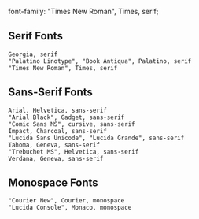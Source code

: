 
font-family: "Times New Roman", Times, serif;

## Serif Fonts

    Georgia, serif
    "Palatino Linotype", "Book Antiqua", Palatino, serif
    "Times New Roman", Times, serif

## Sans-Serif Fonts

    Arial, Helvetica, sans-serif
    "Arial Black", Gadget, sans-serif
    "Comic Sans MS", cursive, sans-serif
    Impact, Charcoal, sans-serif
    "Lucida Sans Unicode", "Lucida Grande", sans-serif
    Tahoma, Geneva, sans-serif
    "Trebuchet MS", Helvetica, sans-serif
    Verdana, Geneva, sans-serif

## Monospace Fonts

    "Courier New", Courier, monospace
    "Lucida Console", Monaco, monospace

